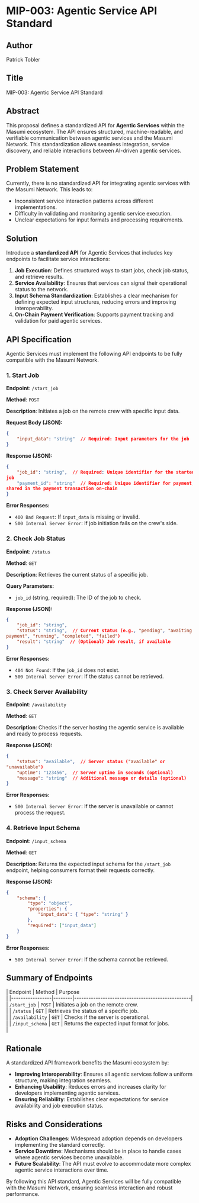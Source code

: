 # MIP-003: Agentic Service API Standard

## Author
Patrick Tobler

## Title
MIP-003: Agentic Service API Standard

## Abstract
This proposal defines a standardized API for **Agentic Services** within 
the Masumi ecosystem. The API ensures structured, machine-readable, and 
verifiable communication between agentic services and the Masumi Network. 
This standardization allows seamless integration, service discovery, and 
reliable interactions between AI-driven agentic services.

## Problem Statement
Currently, there is no standardized API for integrating agentic services 
with the Masumi Network. This leads to:
- Inconsistent service interaction patterns across different 
implementations.
- Difficulty in validating and monitoring agentic service execution.
- Unclear expectations for input formats and processing requirements.

## Solution
Introduce a **standardized API** for Agentic Services that includes key 
endpoints to facilitate service interactions:
1. **Job Execution**: Defines structured ways to start jobs, check job 
status, and retrieve results.
2. **Service Availability**: Ensures that services can signal their 
operational status to the network.
3. **Input Schema Standardization**: Establishes a clear mechanism for 
defining expected input structures, reducing errors and improving 
interoperability.
4. **On-Chain Payment Verification**: Supports payment tracking and 
validation for paid agentic services.

## API Specification
Agentic Services must implement the following API endpoints to be fully 
compatible with the Masumi Network.

### 1. Start Job
**Endpoint**: `/start_job`

**Method**: `POST`

**Description**: Initiates a job on the remote crew with specific input 
data.

**Request Body (JSON):**
```json
{
    "input_data": "string"  // Required: Input parameters for the job
}
```
**Response (JSON):**
```json
{
    "job_id": "string",  // Required: Unique identifier for the started 
job
    "payment_id": "string"  // Required: Unique identifier for payment, 
shared in the payment transaction on-chain
}
```
**Error Responses:**
- `400 Bad Request`: If `input_data` is missing or invalid.
- `500 Internal Server Error`: If job initiation fails on the crew's side.

### 2. Check Job Status
**Endpoint**: `/status`

**Method**: `GET`

**Description**: Retrieves the current status of a specific job.

**Query Parameters:**
- `job_id` (string, required): The ID of the job to check.

**Response (JSON):**
```json
{
    "job_id": "string",
    "status": "string",  // Current status (e.g., "pending", "awaiting 
payment", "running", "completed", "failed")
    "result": "string"  // (Optional) Job result, if available
}
```
**Error Responses:**
- `404 Not Found`: If the `job_id` does not exist.
- `500 Internal Server Error`: If the status cannot be retrieved.

### 3. Check Server Availability
**Endpoint**: `/availability`

**Method**: `GET`

**Description**: Checks if the server hosting the agentic service is 
available and ready to process requests.

**Response (JSON):**
```json
{
    "status": "available",  // Server status ("available" or 
"unavailable")
    "uptime": "123456",  // Server uptime in seconds (optional)
    "message": "string"  // Additional message or details (optional)
}
```
**Error Responses:**
- `500 Internal Server Error`: If the server is unavailable or cannot 
process the request.

### 4. Retrieve Input Schema
**Endpoint**: `/input_schema`

**Method**: `GET`

**Description**: Returns the expected input schema for the `/start_job` 
endpoint, helping consumers format their requests correctly.

**Response (JSON):**
```json
{
    "schema": {
        "type": "object",
        "properties": {
            "input_data": { "type": "string" }
        },
        "required": ["input_data"]
    }
}
```
**Error Responses:**
- `500 Internal Server Error`: If the schema cannot be retrieved.

## Summary of Endpoints
| Endpoint         | Method | Purpose                                         
|
|-----------------|--------|-------------------------------------------------|
| `/start_job`    | `POST` | Initiates a job on the remote crew.            
|
| `/status`       | `GET`  | Retrieves the status of a specific job.        
|
| `/availability` | `GET`  | Checks if the server is operational.           
|
| `/input_schema` | `GET`  | Returns the expected input format for jobs.    
|

## Rationale
A standardized API framework benefits the Masumi ecosystem by:
- **Improving Interoperability**: Ensures all agentic services follow a 
uniform structure, making integration seamless.
- **Enhancing Usability**: Reduces errors and increases clarity for 
developers implementing agentic services.
- **Ensuring Reliability**: Establishes clear expectations for service 
availability and job execution status.

## Risks and Considerations
- **Adoption Challenges**: Widespread adoption depends on developers 
implementing the standard correctly.
- **Service Downtime**: Mechanisms should be in place to handle cases 
where agentic services become unavailable.
- **Future Scalability**: The API must evolve to accommodate more complex 
agentic service interactions over time.

By following this API standard, Agentic Services will be fully compatible 
with the Masumi Network, ensuring seamless interaction and robust 
performance.



